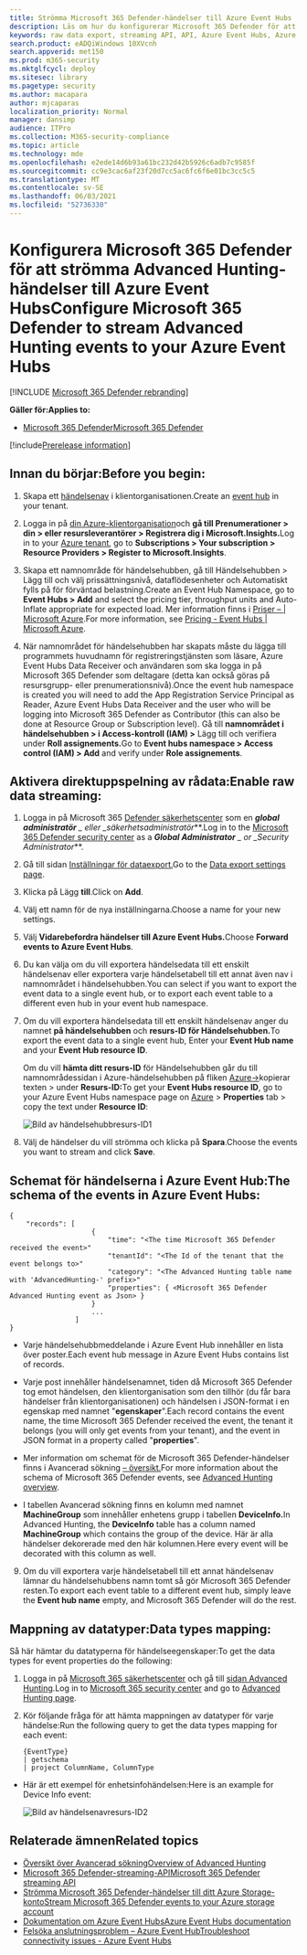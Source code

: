 ```yaml
---
title: Strömma Microsoft 365 Defender-händelser till Azure Event Hubs
description: Läs om hur du konfigurerar Microsoft 365 Defender för att strömma Advanced Hunting-händelser till händelsehubben.
keywords: raw data export, streaming API, API, Azure Event Hubs, Azure Storage, Storage Account, Advanced Hunting, raw data sharing
search.product: eADQiWindows 10XVcnh
search.appverid: met150
ms.prod: m365-security
ms.mktglfcycl: deploy
ms.sitesec: library
ms.pagetype: security
ms.author: macapara
author: mjcaparas
localization_priority: Normal
manager: dansimp
audience: ITPro
ms.collection: M365-security-compliance
ms.topic: article
ms.technology: mde
ms.openlocfilehash: e2ede14d6b93a61bc232d42b5926c6adb7c9585f
ms.sourcegitcommit: cc9e3cac6af23f20d7cc5ac6fc6f6e01bc3cc5c5
ms.translationtype: MT
ms.contentlocale: sv-SE
ms.lasthandoff: 06/03/2021
ms.locfileid: "52736330"
---
```

# <a name="configure-microsoft-365-defender-to-stream-advanced-hunting-events-to-your-azure-event-hubs"></a><span data-ttu-id="96554-104">Konfigurera Microsoft 365 Defender för att strömma Advanced Hunting-händelser till Azure Event Hubs</span><span class="sxs-lookup"><span data-stu-id="96554-104">Configure Microsoft 365 Defender to stream Advanced Hunting events to your Azure Event Hubs</span></span>

[!INCLUDE [Microsoft 365 Defender rebranding](../../includes/microsoft-defender.md)]


<span data-ttu-id="96554-105">**Gäller för:**</span><span class="sxs-lookup"><span data-stu-id="96554-105">**Applies to:**</span></span>
- [<span data-ttu-id="96554-106">Microsoft 365 Defender</span><span class="sxs-lookup"><span data-stu-id="96554-106">Microsoft 365 Defender</span></span>](https://go.microsoft.com/fwlink/?linkid=2118804)

[!include[Prerelease information](../../includes/prerelease.md)]

## <a name="before-you-begin"></a><span data-ttu-id="96554-107">Innan du börjar:</span><span class="sxs-lookup"><span data-stu-id="96554-107">Before you begin:</span></span>

1. <span data-ttu-id="96554-108">Skapa ett [händelsenav](/azure/event-hubs/) i klientorganisationen.</span><span class="sxs-lookup"><span data-stu-id="96554-108">Create an [event hub](/azure/event-hubs/) in your tenant.</span></span>

2. <span data-ttu-id="96554-109">Logga in på [din Azure-klientorganisation](https://ms.portal.azure.com/)och **gå till Prenumerationer > din > eller resursleverantörer > Registrera dig i Microsoft.Insights.**</span><span class="sxs-lookup"><span data-stu-id="96554-109">Log in to your [Azure tenant](https://ms.portal.azure.com/), go to **Subscriptions > Your subscription > Resource Providers > Register to Microsoft.Insights**.</span></span>

3. <span data-ttu-id="96554-110">Skapa ett namnområde för  händelsehubben, gå till Händelsehubben > Lägg till och välj prissättningsnivå, dataflödesenheter och Automatiskt fylls på för förväntad belastning.</span><span class="sxs-lookup"><span data-stu-id="96554-110">Create an Event Hub Namespace, go to **Event Hubs > Add** and select the pricing tier, throughput units and Auto-Inflate appropriate for expected load.</span></span> <span data-ttu-id="96554-111">Mer information finns i [Priser – | Microsoft Azure](https://azure.microsoft.com/en-us/pricing/details/event-hubs/).</span><span class="sxs-lookup"><span data-stu-id="96554-111">For more information, see [Pricing - Event Hubs | Microsoft Azure](https://azure.microsoft.com/en-us/pricing/details/event-hubs/).</span></span>  

4. <span data-ttu-id="96554-112">När namnområdet för händelsehubben har skapats måste du lägga till programmets huvudnamn för registreringstjänsten som läsare, Azure Event Hubs Data Receiver och användaren som ska logga in på Microsoft 365 Defender som deltagare (detta kan också göras på resursgrupp- eller prenumerationsnivå).</span><span class="sxs-lookup"><span data-stu-id="96554-112">Once the event hub namespace is created you will need to add the App Registration Service Principal as Reader, Azure Event Hubs Data Receiver and the user who will be logging into Microsoft 365 Defender as Contributor (this can also be done at Resource Group or Subscription level).</span></span> <span data-ttu-id="96554-113">Gå till **namnområdet i händelsehubben > i Access-kontroll (IAM) >** Lägg till och verifiera under **Roll assignements.**</span><span class="sxs-lookup"><span data-stu-id="96554-113">Go to **Event hubs namespace > Access control (IAM) > Add** and verify under **Role assignements**.</span></span>

## <a name="enable-raw-data-streaming"></a><span data-ttu-id="96554-114">Aktivera direktuppspelning av rådata:</span><span class="sxs-lookup"><span data-stu-id="96554-114">Enable raw data streaming:</span></span>

1. <span data-ttu-id="96554-115">Logga in på Microsoft 365 [Defender säkerhetscenter](https://security.microsoft.com) som en ***global administratör** _ eller _*_säkerhetsadministratör_\*\*.</span><span class="sxs-lookup"><span data-stu-id="96554-115">Log in to the [Microsoft 365 Defender security center](https://security.microsoft.com) as a ***Global Administrator** _ or _*_Security Administrator_\*\*.</span></span>

2. <span data-ttu-id="96554-116">Gå till sidan [Inställningar för dataexport.](https://security.microsoft.com/settings/mtp_settings/raw_data_export)</span><span class="sxs-lookup"><span data-stu-id="96554-116">Go to the [Data export settings page](https://security.microsoft.com/settings/mtp_settings/raw_data_export).</span></span>

3. <span data-ttu-id="96554-117">Klicka på Lägg **till**.</span><span class="sxs-lookup"><span data-stu-id="96554-117">Click on **Add**.</span></span>

4. <span data-ttu-id="96554-118">Välj ett namn för de nya inställningarna.</span><span class="sxs-lookup"><span data-stu-id="96554-118">Choose a name for your new settings.</span></span>

5. <span data-ttu-id="96554-119">Välj **Vidarebefordra händelser till Azure Event Hubs.**</span><span class="sxs-lookup"><span data-stu-id="96554-119">Choose **Forward events to Azure Event Hubs**.</span></span>

6. <span data-ttu-id="96554-120">Du kan välja om du vill exportera händelsedata till ett enskilt händelsenav eller exportera varje händelsetabell till ett annat även nav i namnområdet i händelsehubben.</span><span class="sxs-lookup"><span data-stu-id="96554-120">You can select if you want to export the event data to a single event hub, or to export each event table to a different even hub in your event hub namespace.</span></span> 

7. <span data-ttu-id="96554-121">Om du vill exportera händelsedata till ett enskilt händelsenav anger du namnet **på händelsehubben** och **resurs-ID för Händelsehubben.**</span><span class="sxs-lookup"><span data-stu-id="96554-121">To export the event data to a single event hub, Enter your **Event Hub name** and your **Event Hub resource ID**.</span></span>

   <span data-ttu-id="96554-122">Om du vill **hämta ditt resurs-ID** för Händelsehubben går du till namnområdessidan i Azure-händelsehubben på fliken [Azure->](https://ms.portal.azure.com/)kopierar texten  >   under **Resurs-ID:**</span><span class="sxs-lookup"><span data-stu-id="96554-122">To get your **Event Hubs resource ID**, go to your Azure Event Hubs namespace page on [Azure](https://ms.portal.azure.com/) > **Properties** tab > copy the text under **Resource ID**:</span></span>

   ![Bild av händelsehubbresurs-ID1](images/event-hub-resource-id.png)

8. <span data-ttu-id="96554-124">Välj de händelser du vill strömma och klicka på **Spara**.</span><span class="sxs-lookup"><span data-stu-id="96554-124">Choose the events you want to stream and click **Save**.</span></span>

## <a name="the-schema-of-the-events-in-azure-event-hubs"></a><span data-ttu-id="96554-125">Schemat för händelserna i Azure Event Hub:</span><span class="sxs-lookup"><span data-stu-id="96554-125">The schema of the events in Azure Event Hubs:</span></span>

```
{
    "records": [
                    {
                        "time": "<The time Microsoft 365 Defender received the event>"
                        "tenantId": "<The Id of the tenant that the event belongs to>"
                        "category": "<The Advanced Hunting table name with 'AdvancedHunting-' prefix>"
                        "properties": { <Microsoft 365 Defender Advanced Hunting event as Json> }
                    }
                    ...
                ]
}
```

- <span data-ttu-id="96554-126">Varje händelsehubbmeddelande i Azure Event Hub innehåller en lista över poster.</span><span class="sxs-lookup"><span data-stu-id="96554-126">Each event hub message in Azure Event Hubs contains list of records.</span></span>

- <span data-ttu-id="96554-127">Varje post innehåller händelsenamnet, tiden då Microsoft 365 Defender tog emot händelsen, den klientorganisation som den tillhör (du får bara händelser från klientorganisationen) och händelsen i JSON-format i en egenskap med namnet "**egenskaper**".</span><span class="sxs-lookup"><span data-stu-id="96554-127">Each record contains the event name, the time Microsoft 365 Defender received the event, the tenant it belongs (you will only get events from your tenant), and the event in JSON format in a property called "**properties**".</span></span>

- <span data-ttu-id="96554-128">Mer information om schemat för de Microsoft 365 Defender-händelser finns i Avancerad sökning [– översikt.](../defender/advanced-hunting-overview.md)</span><span class="sxs-lookup"><span data-stu-id="96554-128">For more information about the schema of Microsoft 365 Defender events, see [Advanced Hunting overview](../defender/advanced-hunting-overview.md).</span></span>

- <span data-ttu-id="96554-129">I tabellen Avancerad sökning finns en kolumn med namnet **MachineGroup** som innehåller enhetens grupp i tabellen **DeviceInfo.**</span><span class="sxs-lookup"><span data-stu-id="96554-129">In Advanced Hunting, the **DeviceInfo** table has a column named **MachineGroup** which contains the group of the device.</span></span> <span data-ttu-id="96554-130">Här är alla händelser dekorerade med den här kolumnen.</span><span class="sxs-lookup"><span data-stu-id="96554-130">Here every event will be decorated with this column as well.</span></span> 

9. <span data-ttu-id="96554-131">Om du vill exportera varje händelsetabell till  ett annat händelsenav lämnar du händelsehubbens namn tomt så gör Microsoft 365 Defender resten.</span><span class="sxs-lookup"><span data-stu-id="96554-131">To export each event table to a different event hub, simply leave the **Event hub name** empty, and Microsoft 365 Defender will do the rest.</span></span>


## <a name="data-types-mapping"></a><span data-ttu-id="96554-132">Mappning av datatyper:</span><span class="sxs-lookup"><span data-stu-id="96554-132">Data types mapping:</span></span>

<span data-ttu-id="96554-133">Så här hämtar du datatyperna för händelseegenskaper:</span><span class="sxs-lookup"><span data-stu-id="96554-133">To get the data types for event properties do the following:</span></span>

1. <span data-ttu-id="96554-134">Logga in på [Microsoft 365 säkerhetscenter](https://security.microsoft.com) och gå till [sidan Advanced Hunting](https://security.microsoft.com/hunting-package).</span><span class="sxs-lookup"><span data-stu-id="96554-134">Log in to [Microsoft 365 security center](https://security.microsoft.com) and go to [Advanced Hunting page](https://security.microsoft.com/hunting-package).</span></span>

2. <span data-ttu-id="96554-135">Kör följande fråga för att hämta mappningen av datatyper för varje händelse:</span><span class="sxs-lookup"><span data-stu-id="96554-135">Run the following query to get the data types mapping for each event:</span></span>
 
   ```
   {EventType}
   | getschema
   | project ColumnName, ColumnType 
   ```

- <span data-ttu-id="96554-136">Här är ett exempel för enhetsinfohändelsen:</span><span class="sxs-lookup"><span data-stu-id="96554-136">Here is an example for Device Info event:</span></span> 

  ![Bild av händelsenavresurs-ID2](images/machine-info-datatype-example.png)

## <a name="related-topics"></a><span data-ttu-id="96554-138">Relaterade ämnen</span><span class="sxs-lookup"><span data-stu-id="96554-138">Related topics</span></span>
- [<span data-ttu-id="96554-139">Översikt över Avancerad sökning</span><span class="sxs-lookup"><span data-stu-id="96554-139">Overview of Advanced Hunting</span></span>](../defender/advanced-hunting-overview.md)
- [<span data-ttu-id="96554-140">Microsoft 365 Defender-streaming-API</span><span class="sxs-lookup"><span data-stu-id="96554-140">Microsoft 365 Defender streaming API</span></span>](raw-data-export.md)
- [<span data-ttu-id="96554-141">Strömma Microsoft 365 Defender-händelser till ditt Azure Storage-konto</span><span class="sxs-lookup"><span data-stu-id="96554-141">Stream Microsoft 365 Defender events to your Azure storage account</span></span>](raw-data-export-storage.md)
- [<span data-ttu-id="96554-142">Dokumentation om Azure Event Hubs</span><span class="sxs-lookup"><span data-stu-id="96554-142">Azure Event Hubs documentation</span></span>](/azure/event-hubs/)
- [<span data-ttu-id="96554-143">Felsöka anslutningsproblem – Azure Event Hub</span><span class="sxs-lookup"><span data-stu-id="96554-143">Troubleshoot connectivity issues - Azure Event Hubs</span></span>](/azure/event-hubs/troubleshooting-guide)
